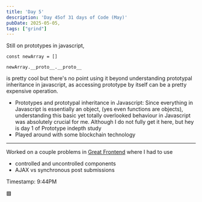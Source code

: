 ```yaml
---
title: 'Day 5'
description: 'Day 45of 31 days of Code (May)'
pubDate: 2025-05-05,
tags: ["grind"]
---
```


Still on prototypes in javascript,

```
const newArray = []

newArray.__proto__.__proto__

```
is pretty cool but there's no point using it beyond understanding prototypal inheritance in javascript, as accessing prototype by itself can be a pretty expensive operation.

- Prototypes and prototypal inheritance in Javascript: Since everything in Javascript is essentially an object, (yes even functions are objects), understanding this basic yet totally overlooked behaviour in Javascript was absolutely crucial for me. Although I do not fully get it here, but hey is day 1 of Prototype indepth study
- Played around with some blockchain technology 

---

Worked on a couple problems in [Great Frontend](https://www.greatfrontend.com/) where I had to use
- controlled and uncontrolled components
- AJAX vs synchronous post submissions

Timestamp: 9:44PM

🟩
